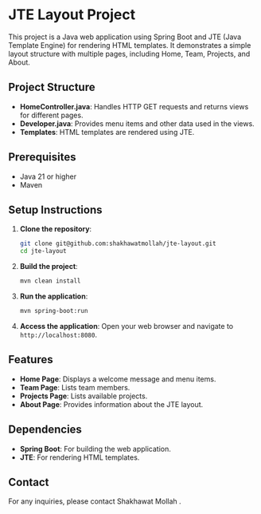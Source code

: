 # JTE Layout Project

This project is a Java web application using Spring Boot and JTE (Java Template Engine) for rendering HTML templates. It demonstrates a simple layout structure with multiple pages, including Home, Team, Projects, and About.

## Project Structure

- **HomeController.java**: Handles HTTP GET requests and returns views for different pages.
- **Developer.java**: Provides menu items and other data used in the views.
- **Templates**: HTML templates are rendered using JTE.

## Prerequisites

- Java 21 or higher
- Maven

## Setup Instructions

1. **Clone the repository**:
   ```bash
   git clone git@github.com:shakhawatmollah/jte-layout.git
   cd jte-layout
   ```

2. **Build the project**:
   ```bash
   mvn clean install
   ```

3. **Run the application**:
   ```bash
   mvn spring-boot:run
   ```

4. **Access the application**:
   Open your web browser and navigate to `http://localhost:8080`.

## Features

- **Home Page**: Displays a welcome message and menu items.
- **Team Page**: Lists team members.
- **Projects Page**: Lists available projects.
- **About Page**: Provides information about the JTE layout.

## Dependencies

- **Spring Boot**: For building the web application.
- **JTE**: For rendering HTML templates.

## Contact

For any inquiries, please contact Shakhawat Mollah .